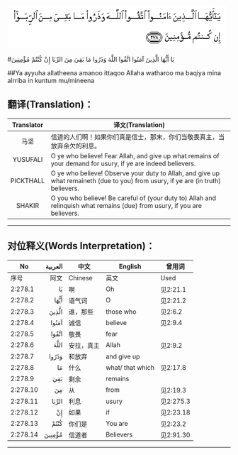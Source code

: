 ![002:278](images/002_278.gif)

#يَا أَيُّهَا الَّذِينَ آمَنُوا اتَّقُوا اللَّهَ وَذَرُوا مَا بَقِيَ مِنَ الرِّبَا إِنْ كُنْتُمْ مُؤْمِنِينَ 

##Ya ayyuha allatheena amanoo ittaqoo Allaha watharoo ma baqiya mina alrriba in kuntum mu/mineena 

## 翻译(Translation)：

| Translator | 译文(Translation)                                            |
| :--------: | ------------------------------------------------------------ |
|    马坚    | 信道的人们啊！如果你们真是信士，那末，你们当敬畏真主，当放弃余欠的利息。 |
|  YUSUFALI  | O ye who believe! Fear Allah, and give up what remains of your demand for usury, if ye are indeed believers. |
| PICKTHALL  | O ye who believe! Observe your duty to Allah, and give up what remaineth (due to you) from usury, if ye are (in truth) believers. |
|   SHAKIR   | O you who believe! Be careful of (your duty to) Allah and relinquish what remains (due) from usury, if you are believers. |

---

## 对位释义(Words Interpretation)：

| No   | العربية | 中文    | English | 曾用词 |
| ---- | ------: | ------- | ------- | ------ |
| 序号 |    阿文 | Chinese | 英文    | Used   |
| 2:278.1  | يَا     | 啊         | Oh               | 见2:21.1  |
| 2:278.2  | أَيُّهَا   | 语气词     | O                | 见2:21.2  |
| 2:278.3  | الَّذِينَ  | 谁，那些   | those who        | 见2:6.2   |
| 2:278.4  | آمَنُوا  | 诚信       | believe          | 见2:9.4   |
| 2:278.5  | اتَّقُوا  | 敬畏       | fear             |           |
| 2:278.6  | اللَّهَ   | 安拉，真主 | Allah            | 见2:9.2 |
| 2:278.7  | وَذَرُوا  | 和放弃     | and give up      |           |
| 2:278.8  | مَا     | 什么       | what/ that which | 见2:17.8  |
| 2:278.9  | بَقِيَ    | 剩余       | remains          |           |
| 2:278.10 | مِنَ     | 从         | from             | 见2:19.3 |
| 2:278.11 | الرِّبَا  | 利息       | usury            | 见2:275.3 |
| 2:278.12 | إِنْ     | 如果       | if               | 见2:23.18 |
| 2:278.13 | كُنْتُمْ   | 你们是     | You are          | 见2:23.2  |
| 2:278.14 | مُؤْمِنِينَ | 信道者     | Believers        | 见2:91.30 |

---
